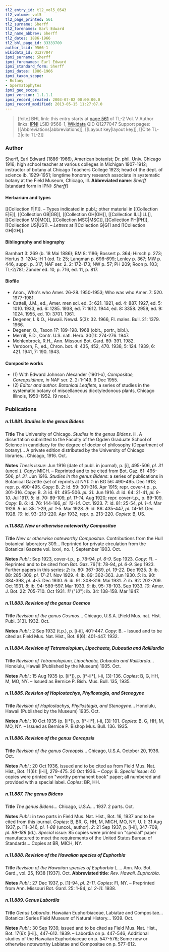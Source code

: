 ```yaml
---
tl2_entry_id: tl2_vol5_0543
tl2_volume: vol5
tl2_page_printed: 561
tl2_surname: Sherff
tl2_forenames: Earl Edward
tl2_name_abbrev: Sherff
tl2_dates: 1886-1966
tl2_bhl_page_id: 33333700
author_lsid: 9566-1
wikidata_id: Q1277047
ipni_surname: Sherff
ipni_forenames: Earl Edward
ipni_standard_form: Sherff
ipni_dates: 1886-1966
ipni_taxon_scope: 
- Botany
- Spermatophytes
ipni_geo_scope: 
ipni_version: 1.1.1.1
ipni_record_created: 2003-07-02 00:00:00.0
ipni_record_modified: 2013-05-15 11:27:07.0
---
```


> [!cite] BHL link: this entry starts at [page 561](https://www.biodiversitylibrary.org/page/33333700) of TL-2 Vol. V
> Author links: [IPNI](https://www.ipni.org/a/9566-1) LSID 9566-1, [Wikidata](https://www.wikidata.org/wiki/Q1277047) QID Q1277047
> Support pages: [[Abbreviations|abbreviations]], [[Layout key|layout key]], [[Cite TL-2|cite TL-2]]

### Author

Sherff, Earl Edward (1886-1966), American botanist; Dr. phil. Univ. Chicago 1916; high school teacher at various colleges in Michigan 1907-1912; instructor of botany at Chicago Teachers College 1923; head of the dept. of science ib. 1929-1951; longtime honorary research associate in systematic botany at the Field Museum, Chicago, Ill. 
**Abbreviated name**: *Sherff* \[standard form in IPNI: *Sherff*\]

#### Herbarium and types

[[Collection F|F]]. – Types indicated in publ.; other material in [[Collection E|E]], [[Collection GB|GB]], [[Collection GH|GH]], [[Collection ILL|ILL]], [[Collection MO|MO]], [[Collection MSC|MSC]], [[Collection PH|PH]], [[Collection US|US]]. – *Letters* at [[Collection G|G]] and [[Collection GH|GH]].

#### Bibliography and biography

Barnhart 3: 269 (b. 18 Mai 1886); BM 8: 1186; Bossert p. 364; Hirsch p. 273; Hortus 3: 1204; IH 1 (ed. 1): 25; Langman p. 698-699; Lenley p. 367; MW p. 446, suppl. p. 317; NAF ser. 2. 2: 172-173; NW p. 57; PH 209; Roon p. 103; TL-2/781; Zander ed. 10, p. 716, ed. 11, p. 817.

#### Biofile

- Anon., Who's who Amer. 26-28. 1950-1953; Who was who Amer. 7: 520. 1977-1981.
- Cattell, J.M., ed., Amer. men sci. ed. 3: 621. 1921, ed. 4: 887. 1927, ed. 5: 1010. 1933, ed. 6: 1285. 1938, ed. 7: 1612. 1944, ed. 8: 3358. 2959, ed. 9: 1024. 1955, ed. 10: 3701. 1961.
- Degener, I. & O., Hawaii. Newsl. 5(3): 32. 1966, Fl. males. Bull. 21: 1379. 1966.
- Degener, O., Taxon 17: 189-198. 1968 (obit., portr., bibl.).
- Merrill, E.D., Contr. U.S. natl. Herb. 30(1): 274-276. 1947.
- Mohlenbrock, R.H., Ann. Missouri Bot. Gard. 69: 391. 1982.
- Verdoorn, F., ed., Chron. bot. 4: 435, 452, 470. 1938, 5: 124. 1939, 6: 421. 1941, 7: 190. 1943.

#### Composite works

- (1) With Edward Johnson Alexander (1901-x), *Compositae, Coreopsidinae, in* NAF ser. 2. 2: 1-149. 9 Dec 1955.
- (2) *Editor and author. Botanical Leaflets*, a series of studies in the systematic botany of miscellaneous dicotyledonous plants, Chicago Illinois, 1950-1952. (9 nos.).

### Publications

##### n.11.881. Studies in the genus Bidens

**Title**
The University of Chicago. *Studies in the genus Bidens*. iii. A dissertation submitted to the Faculty of the Ogden Graduate School of Science in candidacy for the degree of doctor of philosophy (Department of botany)... A private edition distributed by the University of Chicago libraries... Chicago, 1916. Oct.

**Notes**
*Thesis issue*: Jun 1916 (date of publ. in journal), p. \[i\], 495-506, *pl. 31* (uncol.). *Copy*: MICH. – Reprinted and to be cited from Bot. Gaz. 61: 495-506, *pl. 31.* Jun 1916.
*Studies in the genus Bidens*: a series of publications in Botanical Gazette (set of reprints at NY):
*1*: in BG 56: 490-495. Dec 1913; repr. p. 490-495. *Copy*: B.
*2*: id. 59: 301-316. Apr 1915; repr. cover-t.p., p. 301-316. *Copy*: B.
*3*: id. 61: 495-506. *pl. 31.* Jun 1916.
*4*: id. 64: 21-41, *pl. 9-10.* Jul 1917.
*5*: id. 70: 89-109, *pl. 11-14.* Aug 1920; repr. cover-t.p., p. 89-109. *Copy*: B.
*6*: id. 76: 144-166, *pl. 12-14.* Oct. 1923.
*7*: id. 81: 25-54, *pl. 1-4.* Mar 1926.
*8*: id. 85: 1-29, *pl. 1-5.* Mar 1928.
*9*: id. 86: 435-447, *pl. 14-16.* Dec 1928.
*10*: id. 93: 213-220. Apr 1932, repr. p. 213-220. *Copies*: B, US.

##### n.11.882. New or otherwise noteworthy Compositae

**Title**
*New or otherwise noteworthy Compositae*. Contributions from the Hull botanical laboratory 309... Reprinted for private circulation from the Botanical Gazette vol. lxxvi, no. 1, September 1903. Oct.

**Notes**
*Publ*.: Sep 1923, cover-t.p., p. 78-94, *pl. 6-9.* Sep 1923. *Copy*: FI. – Reprinted and to be cited from Bot. Gaz. 76(1): 78-94, *pl. 6-9.* Sep 1923. Further papers in this series:
*2*: ib. 80: 367-389, *pl. 19-22.* Dec 1925.
*3*: ib. 88: 285-309, *pl. 17-21.* Nov 1929.
*4*: ib. 89: 362-363. Jun 1930.
*5*: ib. 90: 384-398, *pl. 4-5.* Dec 1930.
*6*: ib. 91: 308-319. Mai 1931.
*7*: ib. 92: 202-209. Oct 1931.
*8*: ib. 94: 589-597. Mar 1933. *9*: ib. 95: 78-103. Sep 1933.
*10*: Amer. J. Bot. 22: 705-710. Oct 1931.
*11* ("*10*"): ib. 34: 138-158. Mar 1947.

##### n.11.883. Revision of the genus Cosmos

**Title**
*Revision of the genus Cosmos*... Chicago, U.S.A. \[Field Mus. nat. Hist. Publ. 313\]. 1932. Oct.

**Notes**
*Publ*.: 2 Sep 1932 (t.p.), p. \[i-ii\], 401-447. *Copy*: B. – Issued and to be cited as Field Mus. Nat. Hist., Bot. 8(6): 401-447. 1932.

##### n.11.884. Revision of Tetramolopium, Lipochaeta, Dubautia and Railliardia

**Title**
*Revision of Tetramolopium, Lipochaeta, Dubautia and Railliardia*... Honolulu, Hawaii (Published by the Museum) 1935. Oct.

**Notes**
*Publ*.: 15 Aug 1935 (p. \[ii\*\]), p. \[i\*-ii\*\], i-ii, \[3\]-136. *Copies*: B, G, HH, M, MO, NY. – Issued as Bernice P. Bish. Mus. Bull. 135, 1935.

##### n.11.885. Revision of Haplostachys, Phyllostegia, and Stenogyne

**Title**
*Revision of Haplostachys, Phyllostegia, and Stenogyne*... Honolulu, Hawaii (Published by the Museum) 1935. Oct.

**Notes**
*Publ*.: 10 Oct 1935 (p. \[ii\*\]), p. \[i\*-ii\*\], i-ii, \[3\]-101. *Copies*: B, G, HH, M, MO, NY. – Issued as Bernice P. Bishop Mus. Bull. 136. 1935.

##### n.11.886. Revision of the genus Coreopsis

**Title**
*Revision of the genus Coreopsis*... Chicago, U.S.A. October 20, 1936. Oct.

**Notes**
*Publ*.: 20 Oct 1936, issued and to be cited as from Field Mus. Nat. Hist., Bot. 11(6): \[i-ii\], 279-475. 20 Oct 1936. – *Copy*: B.
*Special issue*: 40 copies were printed on "worthy permanent book" paper; all numbered and provided with a special label. *Copies*: BR, HH.

##### n.11.887. The genus Bidens

**Title**
*The genus Bidens*... Chicago, U.S.A.... 1937. 2 parts. Oct.

**Notes**
*Publ*.: in two parts in Field Mus. Nat. Hist., Bot. 16, 1937 and to be cited from this journal. *Copies*: B, BR, G, HH, M, MICH, MO, NY, U.
*1*: 31 Aug 1937, p. \[1\]-346, *pl. 1-88* (uncol., author).
*2*: 21 Sep 1937, p. \[i-ii\], 347-709, *pl. 89-189* (id.).
*Special issue*: 85 copies were printed on "special" paper manufactured to meet the requirements of the United States Bureau of Standards... Copies at BR, MICH, NY.

##### n.11.888. Revision of the Hawaiian species of Euphorbia

**Title**
*Revision of the Hawaiian species of Euphorbia* L.... Ann. Mo. Bot. Gard., vol. 25, 1938 \[1937\]. Oct.
**Abbreviated title**: *Rev. Hawaii. Euphorbia*.

**Notes**
*Publ*.: 27 Dec 1937, p. \[1\]-94, *pl. 2-11. Copies*: FI, NY. – Preprinted from Ann. Missouri Bot. Gard. 25: 1-94, *pl. 2-11.* 1938.

##### n.11.889. Genus Labordia

**Title**
*Genus Labordia*. Hawaiian Euphorbiaceae, Labiatae and Compositae... Botanical Series Field Museum of Natural History... 1939. Oct.

**Notes**
*Publ*.: 30 Sep 1939, issued and to be cited as Field Mus. Nat. Hist., Bot. 17(6): \[i-ii\]., 447-612. 1939. – Labordia on p. 447-546; Additional studies of the Hawaiian Euphorbiaceae on p. 547-576; Some new or otherwise noteworthy Labiatae and Compositae on p. 577-612.

